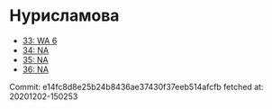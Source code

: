 # Нурисламова
- [33: WA 6](33.md)
- [34: NA](34.md)
- [35: NA](35.md)
- [36: NA](36.md)

Commit: e14fc8d8e25b24b8436ae37430f37eeb514afcfb
 fetched at: 20201202-150253
